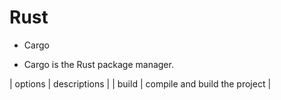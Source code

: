 # Rust


* Cargo
- Cargo is the Rust package manager.

| options | descriptions                  |
| build   | compile and build the project |


